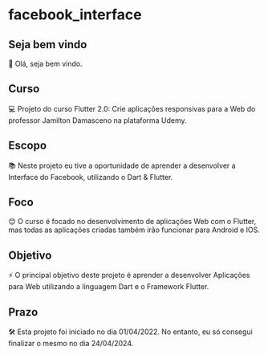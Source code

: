 # facebook_interface

## Seja bem vindo

👋 Olá, seja bem vindo.

## Curso

💻 Projeto do curso Flutter 2.0: Crie aplicações responsivas para a Web do professor Jamilton Damasceno na plataforma Udemy.

## Escopo

📚 Neste projeto eu tive a oportunidade de aprender a desenvolver a Interface do Facebook, utilizando o Dart & Flutter.

## Foco

😊 O curso é focado no desenvolvimento de aplicações Web com o Flutter, mas todas as aplicações criadas também irão funcionar para Android e IOS.

## Objetivo

⚡ O principal objetivo deste projeto é aprender a desenvolver Aplicações para Web utilizando a linguagem Dart e o Framework Flutter.

## Prazo

🛠 Esta projeto foi iniciado no dia 01/04/2022. No entanto, eu só consegui finalizar o mesmo no dia 24/04/2024.
